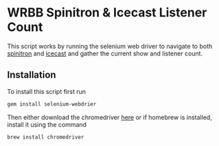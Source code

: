 # WRBB Spinitron & Icecast Listener Count

This script works by running the selenium web driver to navigate to both [spinitron](www.spinitron.com/WRBB/) and [icecast](http://129.10.161.130:8000/status.xsl) and gather the current show and listener count. 

## Installation

To install this script first run 
```bash
gem install selenium-webdrier
```

Then either download the chromedriver [here](http://chromedriver.chromium.org/downloads) or if homebrew is installed, install it using the command

```
brew install chromedriver
```



